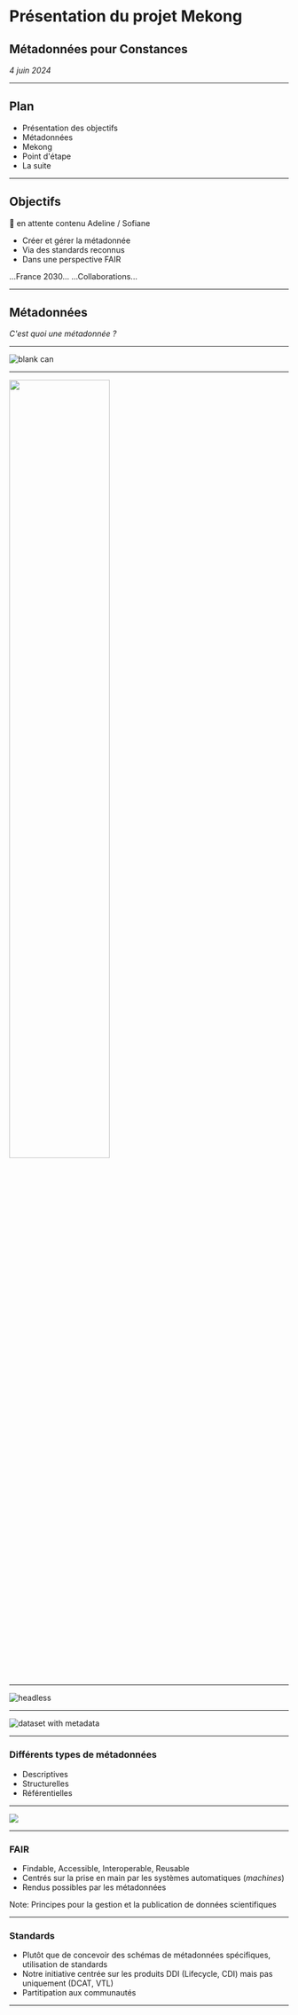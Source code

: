 # Présentation du projet Mekong

## Métadonnées pour Constances

_4 juin 2024_

---

## Plan

- Présentation des objectifs
- Métadonnées
- Mekong
- Point d'étape
- La suite

---

## Objectifs

🚧 en attente contenu Adeline / Sofiane

- Créer et gérer la métadonnée
- Via des standards reconnus
- Dans une perspective FAIR

...France 2030... ...Collaborations...

---

## Métadonnées

_C'est quoi une métadonnée ?_

---

![blank can](blank-can.jpg)

---

<img src="soup-can.jpeg" width="60%">

---

![headless](headless-dataset.png)

---

![dataset with metadata](dataset-with-metadata.png)

---

### Différents types de métadonnées

- Descriptives
- Structurelles
- Référentielles

---

![](types-of-metadata.png)

---

### FAIR

- Findable, Accessible, Interoperable, Reusable
- Centrés sur la prise en main par les systèmes automatiques (_machines_)
- Rendus possibles par les métadonnées

Note: Principes pour la gestion et la publication de données scientifiques

---

### Standards

- Plutôt que de concevoir des schémas de métadonnées spécifiques, utilisation de
  standards
- Notre initiative centrée sur les produits DDI (Lifecycle, CDI) mais pas
  uniquement (DCAT, VTL)
- Partitipation aux communautés

---

<div style="position: relative; width: 100%; height: 100vh; overflow: hidden;">

<h2 style="margin-top: 30vh;">Mekong</h2>

<img
  src="mekong-sunset.jpg"
  style="position: absolute; top: 10%; left: 10%; width: 80%; height: 60%; opacity: 0.5; z-index: -1;"
/>

</div>

Note: présentation du projet

---

### Vision stratégique

- Rendre les métadonnées actives
- Mettre l’utilisateur au centre
- Développer l'ouverture

---

### Activités

- Développement du système d’information au travers des cas d’usages
- Construction de la plateforme de métadonnée
- Formation de l’équipe Constances sur les standards
- Communication sur le projet

---

### Organisation projet

- Équipe mixte MS x EC
- Points hebdomadaires
- Copil bimestriel
- Costrat semestriel

---

## Point d'étape

---

### Phase d'initialisation

- Analyse du processus métier
- Étude d'architecture fonctionnelle et applicative

---

### Pivot

- Du concret

---

### Explorateur de données

- Prototype en trois phases

---

### Formation

- Introduction à DDI Lifecycle

---

## Prochaines étapes

- Court terme
  - Retours chercheurs
  - Itération
- Moyen terme
  - Suite explorateur
  - Collaborations (Closer, Sciences Po CDSP, CASD)
  - EDDI25
  - Architecture du SI
